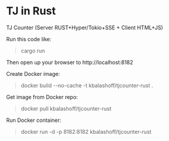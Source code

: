 TJ in Rust
==========

TJ Counter (Server RUST+Hyper/Tokio+SSE + Client HTML+JS)

Run this code like:
 > cargo run

 Then open up your browser to http://localhost:8182

Create Docker image:
 > docker build --no-cache -t kbalashoff/tjcounter-rust .

Get image from Docker repo:
 > docker pull kbalashoff/tjcounter-rust

Run Docker container:
 > docker run -d -p 8182:8182 kbalashoff/tjcounter-rust

